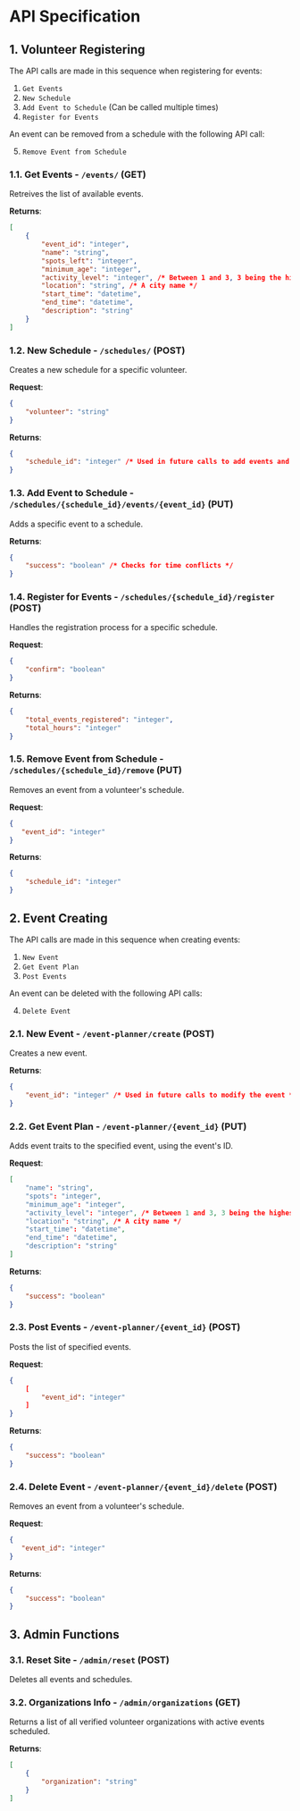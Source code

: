# API Specification

## 1. Volunteer Registering

The API calls are made in this sequence when registering for events:
1. `Get Events`
2. `New Schedule`
3. `Add Event to Schedule` (Can be called multiple times)
4. `Register for Events`

An event can be removed from a schedule with the following API call:

5. `Remove Event from Schedule`

### 1.1. Get Events - `/events/` (GET)

Retreives the list of available events. 

**Returns**:

```json
[
    {
        "event_id": "integer",
        "name": "string", 
        "spots_left": "integer",
        "minimum_age": "integer",
        "activity_level": "integer", /* Between 1 and 3, 3 being the highest */
        "location": "string", /* A city name */
        "start_time": "datetime",
        "end_time": "datetime",
        "description": "string"
    }
]
```

### 1.2. New Schedule - `/schedules/` (POST)

Creates a new schedule for a specific volunteer.

**Request**: 

```json
{
    "volunteer": "string"
}
```

**Returns**: 

```json
{
    "schedule_id": "integer" /* Used in future calls to add events and register */
}
```

### 1.3. Add Event to Schedule - `/schedules/{schedule_id}/events/{event_id}` (PUT)

Adds a specific event to a schedule.

**Returns**: 

```json
{
    "success": "boolean" /* Checks for time conflicts */
}
```

### 1.4. Register for Events - `/schedules/{schedule_id}/register` (POST)

Handles the registration process for a specific schedule.

**Request**:

```json
{
    "confirm": "boolean"
}
```

**Returns**:

```json
{
    "total_events_registered": "integer",
    "total_hours": "integer"
}
```

### 1.5. Remove Event from Schedule - `/schedules/{schedule_id}/remove` (PUT)

Removes an event from a volunteer's schedule.

 **Request**:

 ```json
{
    "event_id": "integer"
}
```

**Returns**:

```json
{
    "schedule_id": "integer"
}
```

## 2. Event Creating

The API calls are made in this sequence when creating events:
1. `New Event`
2. `Get Event Plan`
3. `Post Events`

An event can be deleted with the following API calls:

4. `Delete Event`

### 2.1. New Event - `/event-planner/create` (POST)

Creates a new event. 

**Returns**:

```json
{
    "event_id": "integer" /* Used in future calls to modify the event */
}
```

### 2.2. Get Event Plan - `/event-planner/{event_id}` (PUT)

Adds event traits to the specified event, using the event's ID.

**Request**:

```json
[
    "name": "string", 
    "spots": "integer",
    "minimum_age": "integer",
    "activity_level": "integer", /* Between 1 and 3, 3 being the highest */
    "location": "string", /* A city name */
    "start_time": "datetime",
    "end_time": "datetime",
    "description": "string"
]
```

**Returns**:

```json
{
    "success": "boolean"
}
```

### 2.3. Post Events - `/event-planner/{event_id}` (POST)

Posts the list of specified events.

**Request**:

```json
{
    [
        "event_id": "integer"
    ]
}
```

**Returns**:

```json
{
    "success": "boolean"
}
```

### 2.4. Delete Event - `/event-planner/{event_id}/delete` (POST)

Removes an event from a volunteer's schedule.

 **Request**:

 ```json
{
    "event_id": "integer"
}
```

**Returns**:

```json
{
    "success": "boolean"
}
```

## 3. Admin Functions

### 3.1. Reset Site - `/admin/reset` (POST)

Deletes all events and schedules. 

### 3.2. Organizations Info - `/admin/organizations` (GET)

Returns a list of all verified volunteer organizations with active events scheduled.

**Returns**: 

```json
[
    {
        "organization": "string"
    }
]
```
